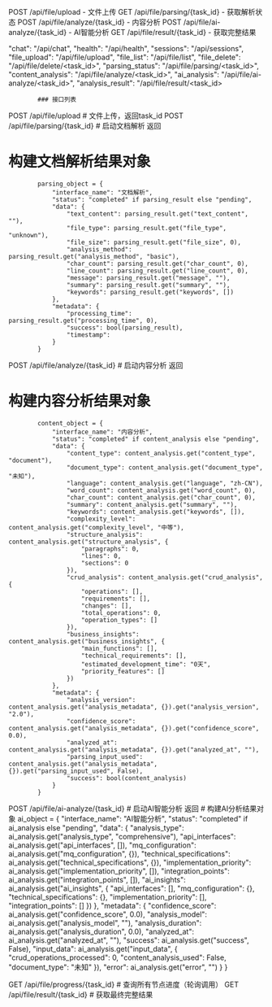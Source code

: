 POST /api/file/upload - 文件上传
GET /api/file/parsing/{task_id} - 获取解析状态
POST /api/file/analyze/{task_id} - 内容分析
POST /api/file/ai-analyze/{task_id} - AI智能分析
GET /api/file/result/{task_id} - 获取完整结果



 "chat": "/api/chat",
            "health": "/api/health",
            "sessions": "/api/sessions",
            "file_upload": "/api/file/upload",
            "file_list": "/api/file/list",
            "file_delete": "/api/file/delete/<task_id>",
            "parsing_status": "/api/file/parsing/<task_id>",
            "content_analysis": "/api/file/analyze/<task_id>",
            "ai_analysis": "/api/file/ai-analyze/<task_id>",
            "analysis_result": "/api/file/result/<task_id>



            ### 接口列表
POST /api/file/upload # 文件上传，返回task_id
POST /api/file/parsing/{task_id} # 启动文档解析
返回
# 构建文档解析结果对象
            parsing_object = {
                "interface_name": "文档解析",
                "status": "completed" if parsing_result else "pending",
                "data": {
                    "text_content": parsing_result.get("text_content", ""),
                    "file_type": parsing_result.get("file_type", "unknown"),
                    "file_size": parsing_result.get("file_size", 0),
                    "analysis_method": parsing_result.get("analysis_method", "basic"),
                    "char_count": parsing_result.get("char_count", 0),
                    "line_count": parsing_result.get("line_count", 0),
                    "message": parsing_result.get("message", ""),
                    "summary": parsing_result.get("summary", ""),
                    "keywords": parsing_result.get("keywords", [])
                },
                "metadata": {
                    "processing_time": parsing_result.get("processing_time", 0),
                    "success": bool(parsing_result),
                    "timestamp": 
                }
            }




POST /api/file/analyze/{task_id} # 启动内容分析
返回
 # 构建内容分析结果对象
            content_object = {
                "interface_name": "内容分析",
                "status": "completed" if content_analysis else "pending",
                "data": {
                    "content_type": content_analysis.get("content_type", "document"),
                    "document_type": content_analysis.get("document_type", "未知"),
                    "language": content_analysis.get("language", "zh-CN"),
                    "word_count": content_analysis.get("word_count", 0),
                    "char_count": content_analysis.get("char_count", 0),
                    "summary": content_analysis.get("summary", ""),
                    "keywords": content_analysis.get("keywords", []),
                    "complexity_level": content_analysis.get("complexity_level", "中等"),
                    "structure_analysis": content_analysis.get("structure_analysis", {
                        "paragraphs": 0,
                        "lines": 0,
                        "sections": 0
                    }),
                    "crud_analysis": content_analysis.get("crud_analysis", {
                        "operations": [],
                        "requirements": [],
                        "changes": [],
                        "total_operations": 0,
                        "operation_types": []
                    }),
                    "business_insights": content_analysis.get("business_insights", {
                        "main_functions": [],
                        "technical_requirements": [],
                        "estimated_development_time": "0天",
                        "priority_features": []
                    })
                },
                "metadata": {
                    "analysis_version": content_analysis.get("analysis_metadata", {}).get("analysis_version", "2.0"),
                    "confidence_score": content_analysis.get("analysis_metadata", {}).get("confidence_score", 0.0),
                    "analyzed_at": content_analysis.get("analysis_metadata", {}).get("analyzed_at", ""),
                    "parsing_input_used": content_analysis.get("analysis_metadata", {}).get("parsing_input_used", False),
                    "success": bool(content_analysis)
                }
            }



POST /api/file/ai-analyze/{task_id} # 启动AI智能分析
返回
    # 构建AI分析结果对象
            ai_object = {
                "interface_name": "AI智能分析",
                "status": "completed" if ai_analysis else "pending",
                "data": {
                    "analysis_type": ai_analysis.get("analysis_type", "comprehensive"),
                    "api_interfaces": ai_analysis.get("api_interfaces", []),
                    "mq_configuration": ai_analysis.get("mq_configuration", {}),
                    "technical_specifications": ai_analysis.get("technical_specifications", {}),
                    "implementation_priority": ai_analysis.get("implementation_priority", []),
                    "integration_points": ai_analysis.get("integration_points", []),
                    "ai_insights": ai_analysis.get("ai_insights", {
                        "api_interfaces": [],
                        "mq_configuration": {},
                        "technical_specifications": {},
                        "implementation_priority": [],
                        "integration_points": []
                    })
                },
                "metadata": {
                    "confidence_score": ai_analysis.get("confidence_score", 0.0),
                    "analysis_model": ai_analysis.get("analysis_model", ""),
                    "analysis_duration": ai_analysis.get("analysis_duration", 0.0),
                    "analyzed_at": ai_analysis.get("analyzed_at", ""),
                    "success": ai_analysis.get("success", False),
                    "input_data": ai_analysis.get("input_data", {
                        "crud_operations_processed": 0,
                        "content_analysis_used": False,
                        "document_type": "未知"
                    }),
                    "error": ai_analysis.get("error", "")
                }
            }



GET /api/file/progress/{task_id} # 查询所有节点进度（轮询调用）
GET /api/file/result/{task_id} # 获取最终完整结果